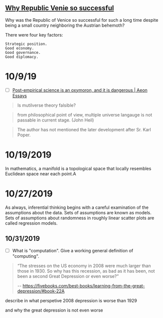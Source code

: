 ##  [Why Republic Venie so successful](https://www.quora.com/Why-was-the-Republic-of-Venice-so-successful-for-such-a-long-time-despite-being-a-small-country-neighboring-the-Austrian-behemoth)



Why was the Republic of Venice so successful for such a long time despite being a small country neighboring the Austrian behemoth?

There were four key factors:

    Strategic position.
    Good economy.
    Good governance.
    Good diplomacy.




# 10/9/19

- [ ] [Post-empirical science is an oxymoron, and it is dangerous | Aeon Essays](https://aeon.co/essays/post-empirical-science-is-an-oxymoron-and-it-is-dangerous)

> Is mutilverse theory falsible?

> from philosophical point of view, multiple universe langauge is not passable in current stage. (John Heil)

> The author has not mentioned the later development after Sr. Karl Poper.



# 10/19/2019

In mathematics, a manifold is a topological space that locally resembles Euclidean space near each point.A



# 10/27/2019

As always, inferential thinking begins with a careful examination of the assumptions about the data. Sets of assumptions are known as models. Sets of assumptions about randomness in roughly linear scatter plots are called regression models.



## 10/31/2019

- [ ] What is "computation". Give a working general definition of "computing".


> “The stresses on the US economy in 2008 were much larger than those in 1930\. So why has this recession, as bad as it has been, not been a second Great Depression or even worse?”
>
> -- https://fivebooks.com/best-books/learning-from-the-great-depression/#book-22A

describe in what perspetive 2008 depression is worse than 1929

and why the great depression is not even worse

